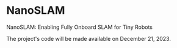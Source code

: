 # NanoSLAM
NanoSLAM: Enabling Fully Onboard SLAM for Tiny Robots

The project's code will be made available on December 21, 2023.
